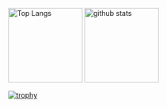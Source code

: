 <p align="left"> 
  <img alt="Top Langs" height="150px" src="https://github-readme-stats.vercel.app/api/top-langs/?username={F0gr1}&layout=compact&count_private=true&show_icons=true&theme=onedark" />
  <img alt="github stats" height="150px" src="https://github-readme-stats.vercel.app/api?username={F0gr1}&count_private=true&show_icons=true&show_icons=true&theme=onedark" />
</p>

[![trophy](https://github-profile-trophy.vercel.app/?username={F0gr1}&theme=onedark&column=7
)](https://github.com/ryo-ma/github-profile-trophy)
